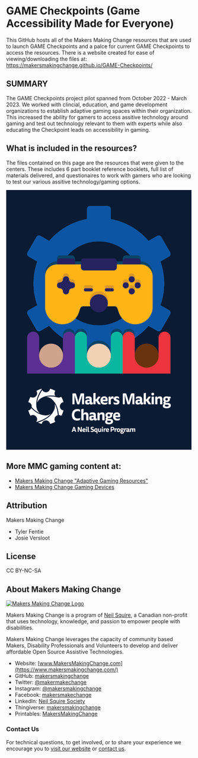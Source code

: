 # GAME Checkpoints (Game Accessibility Made for Everyone)

This GitHub hosts all of the Makers Making Change resources that are used to launch GAME Checkpoints and a palce for current GAME Checkpoints to access the resources. There is a website created for ease of viewing/downloading the files at: https://makersmakingchange.github.io/GAME-Checkpoints/

## SUMMARY 
The GAME Checkpoints project pilot spanned from October 2022 - March 2023. We worked with clincial, education, and game development organizations to establish adaptive gaming spaces within their organization. This increased the ability for gamers to access assitive technology around gaming and test out technology relevant to them with experts while also educating the Checkpoint leads on accessibility in gaming.

## What is included in the resources?
The files contained on this page are the resources that were given to the centers. These includes 6 part booklet reference booklets, full list of materials delivered, and questionaires to work with gamers who are looking to test our various assitive technology/gaming options.
 

<img src="Photos/GAME_Checkpoint_Logo.jpg" width="500" alt="Picture of Device-Name.">

## More MMC gaming content at:
- [Makers Making Change "Adaptive Gaming Resources"](<https://makersmakingchange.com/resources/?&_sft_resource_category=adaptive-gaming>)
- [Makers Making Change Gaming Devices](<https://makersmakingchange.com/assistive-devices/?_sft_type=gaming>)

## Attribution
Makers Making Change
 - Tyler Fentie 
 - Josie Versloot

## License

CC BY-NC-SA

## About Makers Making Change
[<img src="https://raw.githubusercontent.com/makersmakingchange/makersmakingchange/main/img/mmc_logo.svg" width="500" alt="Makers Making Change Logo">](https://www.makersmakingchange.com/)

Makers Making Change is a program of [Neil Squire](https://www.neilsquire.ca/), a Canadian non-profit that uses technology, knowledge, and passion to empower people with disabilities.

Makers Making Change leverages the capacity of community based Makers, Disability Professionals and Volunteers to develop and deliver affordable Open Source Assistive Technologies.

 - Website: [www.MakersMakingChange.com](https://www.makersmakingchange.com/)
 - GitHub: [makersmakingchange](https://github.com/makersmakingchange)
 - Twitter: [@makermakechange](https://twitter.com/makermakechange)
 - Instagram: [@makersmakingchange](https://www.instagram.com/makersmakingchange)
 - Facebook: [makersmakechange](https://www.facebook.com/makersmakechange)
 - LinkedIn: [Neil Squire Society](https://www.linkedin.com/company/neil-squire-society/)
 - Thingiverse: [makersmakingchange](https://www.thingiverse.com/makersmakingchange/about)
 - Printables: [MakersMakingChange](https://www.printables.com/@MakersMakingChange)

### Contact Us
For technical questions, to get involved, or to share your experience we encourage you to [visit our website](https://www.makersmakingchange.com/) or [contact us](https://www.makersmakingchange.com/s/contact).

